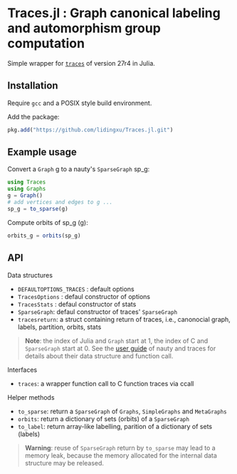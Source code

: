 # Traces.jl : Graph canonical labeling and automorphism group computation

Simple wrapper for [`traces`](https://pallini.di.uniroma1.it/) of version 27r4  in Julia. 

## Installation
Require `gcc` and a POSIX style build environment. 

Add the package:
```julia
pkg.add("https://github.com/lidingxu/Traces.jl.git")
```


## Example usage


Convert a `Graph` g to a nauty's `SparseGraph` sp_g:

```julia
using Traces
using Graphs
g = Graph()
# add vertices and edges to g ...
sp_g = to_sparse(g)
```


Compute orbits of sp_g (g):

```julia
orbits_g = orbits(sp_g)
```


## API

Data structures
* `DEFAULTOPTIONS_TRACES` :  default options
* `TracesOptions` : defaul constructor of options
* `TracesStats` : defaul constructor of stats
* `SparseGraph`: defaul constructor of traces' `SparseGraph`
* `tracesreturn`: a struct containing return of traces, i.e., canonocial graph, labels, partition, orbits, stats 

> **Note**:  the index of Julia and `Graph` start at 1, the index of C and `SparseGraph` start at 0. See the [user guide](https://pallini.di.uniroma1.it/Guide.html) of nauty and traces for details about their data structure and function call.


Interfaces
* `traces`: a wrapper function call to C function traces via ccall

Helper methods
* `to_sparse`: return a `SparseGraph` of `Graphs`, `SimpleGraphs` and `MetaGraphs`
* `orbits`: return a dictionary of sets (orbits) of a `SparseGraph` 
* `to_label`: return array-like labelling, parition of a dictionary of sets (labels)

> **Warning**:  reuse of `SparseGraph` return by `to_sparse` may lead to a memory leak, because the memory allocated for the internal data structure may be released.